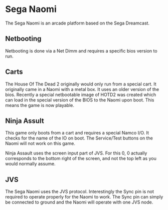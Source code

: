 # Sega Naomi

The Sega Naomi is an arcade platform based on the Sega Dreamcast.

## Netbooting

Netbooting is done via a Net Dimm and requires a specific bios version to run.

## Carts

The House Of The Dead 2 originally would only run from a special cart. It originally came in a Naomi with a metal box. It uses an older version of the bios. Recently a special netbootable image of HOTD2 was created which can load in the special version of the BIOS to the Naomi upon boot. This means the game is now playable.

## Ninja Assult

This game only boots from a cart and requires a special Namco I/O. It checks for the name of the IO on boot. The Service/Test buttons on the Naomi will not work on this game.

Ninja Assault uses the screen input part of JVS. For this 0, 0 actually corresponds to the bottom right of the screen, and not the top left as you would normally assume.

## JVS

The Sega Naomi uses the JVS protocol. Interestingly the Sync pin is not required to operate properly for the Naomi to work. The Sync pin can simply be connected to ground and the Naomi will operate with one JVS node.
